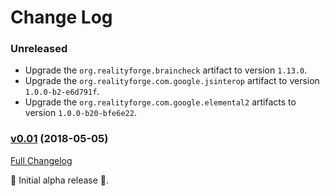 # Change Log

### Unreleased

* Upgrade the `org.realityforge.braincheck` artifact to version `1.13.0`.
* Upgrade the `org.realityforge.com.google.jsinterop` artifact to version `1.0.0-b2-e6d791f`.
* Upgrade the `org.realityforge.com.google.elemental2` artifacts to version `1.0.0-b20-bfe6e22`.

### [v0.01](https://github.com/arez/arez-spytools/tree/v0.01) (2018-05-05)
[Full Changelog](https://github.com/arez/arez-spytools/compare/ebf754aa2709cbc9d8bb48e8461c3c20045b0aa6...v0.01)

 ‎🎉	Initial alpha release ‎🎉.
